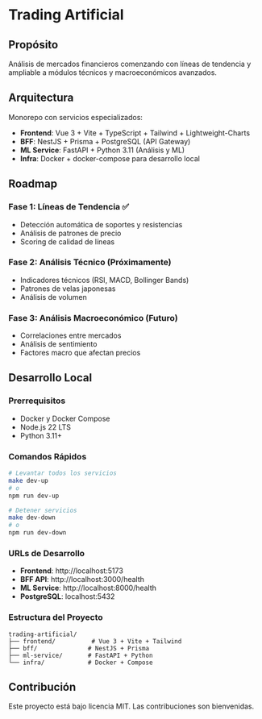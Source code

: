 # Trading Artificial

## Propósito
Análisis de mercados financieros comenzando con líneas de tendencia y ampliable a módulos técnicos y macroeconómicos avanzados.

## Arquitectura
Monorepo con servicios especializados:
- **Frontend**: Vue 3 + Vite + TypeScript + Tailwind + Lightweight-Charts
- **BFF**: NestJS + Prisma + PostgreSQL (API Gateway)
- **ML Service**: FastAPI + Python 3.11 (Análisis y ML)
- **Infra**: Docker + docker-compose para desarrollo local

## Roadmap
### Fase 1: Líneas de Tendencia ✅
- Detección automática de soportes y resistencias
- Análisis de patrones de precio
- Scoring de calidad de líneas

### Fase 2: Análisis Técnico (Próximamente)
- Indicadores técnicos (RSI, MACD, Bollinger Bands)
- Patrones de velas japonesas
- Análisis de volumen

### Fase 3: Análisis Macroeconómico (Futuro)
- Correlaciones entre mercados
- Análisis de sentimiento
- Factores macro que afectan precios

## Desarrollo Local

### Prerrequisitos
- Docker y Docker Compose
- Node.js 22 LTS
- Python 3.11+

### Comandos Rápidos
```bash
# Levantar todos los servicios
make dev-up
# o
npm run dev-up

# Detener servicios
make dev-down
# o
npm run dev-down
```

### URLs de Desarrollo
- **Frontend**: http://localhost:5173
- **BFF API**: http://localhost:3000/health
- **ML Service**: http://localhost:8000/health
- **PostgreSQL**: localhost:5432

### Estructura del Proyecto
```
trading-artificial/
├── frontend/          # Vue 3 + Vite + Tailwind
├── bff/              # NestJS + Prisma
├── ml-service/       # FastAPI + Python
└── infra/            # Docker + Compose
```

## Contribución
Este proyecto está bajo licencia MIT. Las contribuciones son bienvenidas.
